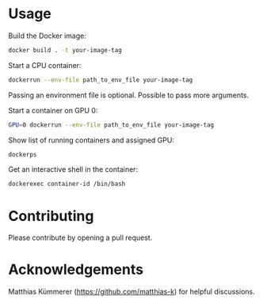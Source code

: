 # Usage

Build the Docker image:
```bash
docker build . -t your-image-tag
```

Start a CPU container:
```bash
dockerrun --env-file path_to_env_file your-image-tag
```
Passing an environment file is optional. Possible to pass more arguments.

Start a container on GPU 0:
```bash
GPU=0 dockerrun --env-file path_to_env_file your-image-tag
```

Show list of running containers and assigned GPU:
```bash
dockerps
```

Get an interactive shell in the container:
```bash
dockerexec container-id /bin/bash
```



# Contributing

Please contribute by opening a pull request.



# Acknowledgements

Matthias Kümmerer (https://github.com/matthias-k) for helpful discussions.